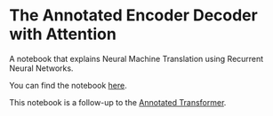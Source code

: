 # The Annotated Encoder Decoder with Attention

A notebook that explains Neural Machine Translation using Recurrent Neural Networks.

You can find the notebook [here](annotated_encoder_decoder.ipynb).

This notebook is a follow-up to the [Annotated Transformer](https://github.com/harvardnlp/annotated-transformer).

